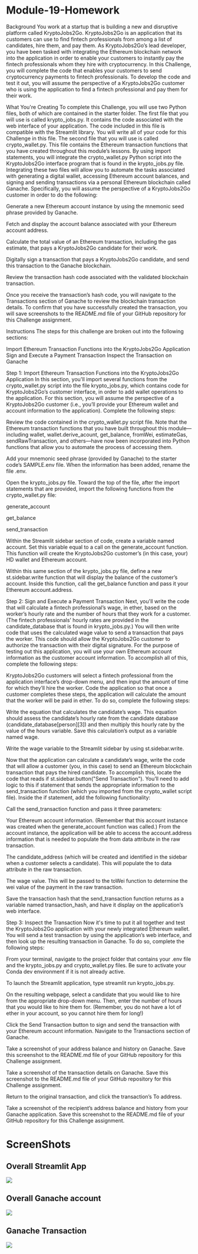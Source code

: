 # Module-19-Homework

Background
You work at a startup that is building a new and disruptive platform called KryptoJobs2Go. KryptoJobs2Go is an application that its customers can use to find fintech professionals from among a list of candidates, hire them, and pay them. As KryptoJobs2Go’s lead developer, you have been tasked with integrating the Ethereum blockchain network into the application in order to enable your customers to instantly pay the fintech professionals whom they hire with cryptocurrency.
In this Challenge, you will complete the code that enables your customers to send cryptocurrency payments to fintech professionals. To develop the code and test it out, you will assume the perspective of a KryptoJobs2Go customer who is using the application to find a fintech professional and pay them for their work.

What You're Creating
To complete this Challenge, you will use two Python files, both of which are contained in the starter folder.
The first file that you will use is called krypto_jobs.py. It contains the code associated with the web interface of your application. The code included in this file is compatible with the Streamlit library. You will write all of your code for this Challenge in this file.
The second file that you will use is called crypto_wallet.py. This file contains the Ethereum transaction functions that you have created throughout this module’s lessons. By using import statements, you will integrate the crypto_wallet.py Python script into the KryptoJobs2Go interface program that is found in the krypto_jobs.py file.
Integrating these two files will allow you to automate the tasks associated with generating a digital wallet, accessing Ethereum account balances, and signing and sending transactions via a personal Ethereum blockchain called Ganache.
Specifically, you will assume the perspective of a KryptoJobs2Go customer in order to do the following:


Generate a new Ethereum account instance by using the mnemonic seed phrase provided by Ganache.


Fetch and display the account balance associated with your Ethereum account address.


Calculate the total value of an Ethereum transaction, including the gas estimate, that pays a KryptoJobs2Go candidate for their work.


Digitally sign a transaction that pays a KryptoJobs2Go candidate, and send this transaction to the Ganache blockchain.


Review the transaction hash code associated with the validated blockchain transaction.


Once you receive the transaction’s hash code, you will navigate to the Transactions section of Ganache to review the blockchain transaction details. To confirm that you have successfully created the transaction, you will save screenshots to the README.md file of your GitHub repository for this Challenge assignment.

Instructions
The steps for this challenge are broken out into the following sections:

Import Ethereum Transaction Functions into the KryptoJobs2Go Application
Sign and Execute a Payment Transaction
Inspect the Transaction on Ganache


Step 1: Import Ethereum Transaction Functions into the KryptoJobs2Go Application
In this section, you'll import several functions from the crypto_wallet.py script into the file krypto_jobs.py, which contains code for KryptoJobs2Go’s customer interface, in order to add wallet operations to the application. For this section, you will assume the perspective of a KryptoJobs2Go customer (i.e., you’ll provide your Ethereum wallet and account information to the application).
Complete the following steps:


Review the code contained in the crypto_wallet.py script file. Note that the Ethereum transaction functions that you have built throughout this module—including wallet, wallet.derive_acount, get_balance, fromWei, estimateGas, sendRawTransaction, and others—have now been incorporated into Python functions that allow you to automate the process of accessing them.


Add your mnemonic seed phrase (provided by Ganache) to the starter code’s SAMPLE.env file. When the information has been added, rename the file .env.


Open the krypto_jobs.py file. Toward the top of the file, after the import statements that are provided, import the following functions from the crypto_wallet.py file:


generate_account


get_balance


send_transaction




Within the Streamlit sidebar section of code, create a variable named account. Set this variable equal to a call on the generate_account function. This function will create the KryptoJobs2Go customer’s (in this case, your) HD wallet and Ethereum account.


Within this same section of the krypto_jobs.py file, define a new st.sidebar.write function that will display the balance of the customer’s account. Inside this function, call the get_balance function and pass it your Ethereum account.address.



Step 2: Sign and Execute a Payment Transaction
Next, you'll write the code that will calculate a fintech professional’s wage, in ether, based on the worker’s hourly rate and the number of hours that they work for a customer. (The fintech professionals’ hourly rates are provided in the candidate_database that is found in krypto_jobs.py.)
You will then write code that uses the calculated wage value to send a transaction that pays the worker. This code should allow the KryptoJobs2Go customer to authorize the transaction with their digital signature. For the purpose of testing out this application, you will use your own Ethereum account information as the customer account information.
To accomplish all of this, complete the following steps:


KryptoJobs2Go customers will select a fintech professional from the application interface’s drop-down menu, and then input the amount of time for which they’ll hire the worker. Code the application so that once a customer completes these steps, the application will calculate the amount that the worker will be paid in ether. To do so, complete the following steps:


Write the equation that calculates the candidate’s wage. This equation should assess the candidate’s hourly rate from the candidate database (candidate_database[person][3]) and then multiply this hourly rate by the value of the hours variable. Save this calculation’s output as a variable named wage.


Write the wage variable to the Streamlit sidebar by using st.sidebar.write.




Now that the application can calculate a candidate’s wage, write the code that will allow a customer (you, in this case) to send an Ethereum blockchain transaction that pays the hired candidate. To accomplish this, locate the code that reads if st.sidebar.button("Send Transaction"). You’ll need to add logic to this if statement that sends the appropriate information to the send_transaction function (which you imported from the crypto_wallet script file). Inside the if statement, add the following functionality:


Call the send_transaction function and pass it three parameters:


Your Ethereum account information. (Remember that this account instance was created when the generate_account function was called.) From the account instance, the application will be able to access the account.address information that is needed to populate the from data attribute in the raw transaction.


The candidate_address (which will be created and identified in the sidebar when a customer selects a candidate). This will populate the to data attribute in the raw transaction.


The wage value. This will be passed to the toWei function to determine the wei value of the payment in the raw transaction.


Save the transaction hash that the send_transaction function returns as a variable named transaction_hash, and have it display on the application’s web interface.





Step 3: Inspect the Transaction
Now it's time to put it all together and test the KryptoJobs2Go application with your newly integrated Ethereum wallet. You will send a test transaction by using the application’s web interface, and then look up the resulting transaction in Ganache. To do so, complete the following steps:


From your terminal, navigate to the project folder that contains your .env file and the krypto_jobs.py and crypto_wallet.py files. Be sure to activate your Conda dev environment if it is not already active.


To launch the Streamlit application, type streamlit run krypto_jobs.py.


On the resulting webpage, select a candidate that you would like to hire from the appropriate drop-down menu. Then, enter the number of hours that you would like to hire them for. (Remember, you do not have a lot of ether in your account, so you cannot hire them for long!)


Click the Send Transaction button to sign and send the transaction with your Ethereum account information. Navigate to the Transactions section of Ganache.


Take a screenshot of your address balance and history on Ganache. Save this screenshot to the README.md file of your GitHub repository for this Challenge assignment.


Take a screenshot of the transaction details on Ganache. Save this screenshot to the README.md file of your GitHub repository for this Challenge assignment.




Return to the original transaction, and click the transaction’s To address.



Take a screenshot of the recipient’s address balance and history from your Ganache application. Save this screenshot to the README.md file of your GitHub repository for this Challenge assignment.

# ScreenShots

## Overall Streamlit App

![](Images/Initial%20overall%20view%20of%20Streamlit.png)

## Overall Ganache account

![](Images/Overall%20Ganache%20.png)

## Ganache Transaction 

![](Images/Ganache%20Transaction.png)
